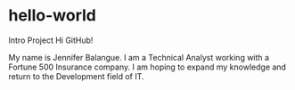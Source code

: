 # hello-world
Intro Project
Hi GitHub!

My name is Jennifer Balangue. I am a Technical Analyst working with a Fortune 500 Insurance company.
I am hoping to expand my knowledge and return to the Development field of IT.
